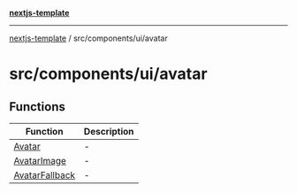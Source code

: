 [**nextjs-template**](README.md)

---

[nextjs-template](README.md) / src/components/ui/avatar

# src/components/ui/avatar

## Functions

| Function                                                              | Description |
| --------------------------------------------------------------------- | ----------- |
| [Avatar](src.components.ui.avatar.Function.Avatar.md)                 | -           |
| [AvatarImage](src.components.ui.avatar.Function.AvatarImage.md)       | -           |
| [AvatarFallback](src.components.ui.avatar.Function.AvatarFallback.md) | -           |
